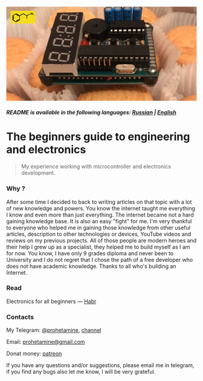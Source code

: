 ![logo](https://github.com/prohetamine/The-beginners-guide-to-engineering-and-electronics/blob/main/media/logo.png)

##### README is available in the following languages: [Russian](https://github.com/prohetamine/The-beginners-guide-to-engineering-and-electronics/blob/main/README/russian.md) | [English](https://github.com/prohetamine/The-beginners-guide-to-engineering-and-electronics/blob/main/README.md)


# The beginners guide to engineering and electronics
> My experience working with microcontroller and electronics development.

### Why ?
After some time I decided to back to writing articles on that topic with a lot of new knowledge and powers. You know the internet taught me everything I know and even more than just everything. The internet became not a hard gaining knowledge base. It is also an easy "fight" for me. I'm very thankful to everyone who helped me in gaining those knowledge from other useful articles, description to other technologies or devices, YouTube videos and reviews on my previous projects. All of those people are modern heroes and their help I grew up as a specialist, they helped me to build myself as I am for now. You know, I have only 9 grades diploma and never been to University and I do not regret that I chose the path of a free developer who does not have academic knowledge. Thanks to all who's building an Internet.

### Read

Electronics for all beginners — [Habr](https://habr.com/ru/post/593421/)

### Contacts

My Telegram: [@prohetamine](https://t.me/prohetamine), [channel](https://t.me/prohetamines)

Email: prohetamine@gmail.com

Donat money: [patreon](https://www.patreon.com/prohetamine)

If you have any questions and/or suggestions, please email me in telegram, if you find any bugs also let me know, I will be very grateful.
